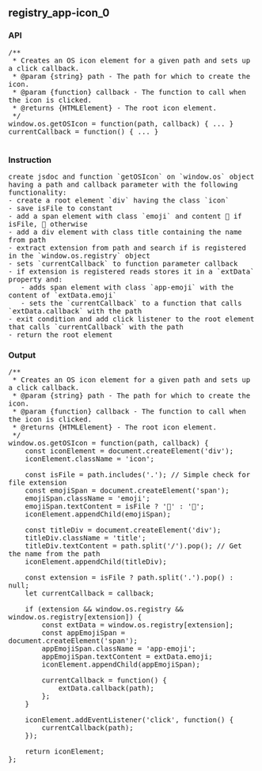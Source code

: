 ## registry_app-icon_0
### API

<pre style='text-wrap: wrap'>
/**
 * Creates an OS icon element for a given path and sets up a click callback.
 * @param {string} path - The path for which to create the icon.
 * @param {function} callback - The function to call when the icon is clicked.
 * @returns {HTMLElement} - The root icon element.
 */
window.os.getOSIcon = function(path, callback) { ... }
currentCallback = function() { ... }

</pre>
### Instruction

<pre style='text-wrap: wrap'>
create jsdoc and function `getOSIcon` on `window.os` object having a path and callback parameter with the following functionality:
- create a root element `div` having the class `icon`
- save isFile to constant
- add a span element with class `emoji` and content 📄 if isFile, 📁 otherwise
- add a div element with class title containing the name from path
- extract extension from path and search if is registered in the `window.os.registry` object
- sets `currentCallback` to function parameter callback
- if extension is registered reads stores it in a `extData` property and:
   - adds span element with class `app-emoji` with the content of `extData.emoji` 
   - sets the `currentCallback` to a function that calls `extData.callback` with the path
- exit condition and add click listener to the root element that calls `currentCallback` with the path
- return the root element
</pre>
### Output

<pre style='text-wrap: wrap'>
/**
 * Creates an OS icon element for a given path and sets up a click callback.
 * @param {string} path - The path for which to create the icon.
 * @param {function} callback - The function to call when the icon is clicked.
 * @returns {HTMLElement} - The root icon element.
 */
window.os.getOSIcon = function(path, callback) {
    const iconElement = document.createElement('div');
    iconElement.className = 'icon';

    const isFile = path.includes('.'); // Simple check for file extension
    const emojiSpan = document.createElement('span');
    emojiSpan.className = 'emoji';
    emojiSpan.textContent = isFile ? '📄' : '📁';
    iconElement.appendChild(emojiSpan);

    const titleDiv = document.createElement('div');
    titleDiv.className = 'title';
    titleDiv.textContent = path.split('/').pop(); // Get the name from the path
    iconElement.appendChild(titleDiv);

    const extension = isFile ? path.split('.').pop() : null;
    let currentCallback = callback;

    if (extension && window.os.registry && window.os.registry[extension]) {
        const extData = window.os.registry[extension];
        const appEmojiSpan = document.createElement('span');
        appEmojiSpan.className = 'app-emoji';
        appEmojiSpan.textContent = extData.emoji;
        iconElement.appendChild(appEmojiSpan);

        currentCallback = function() {
            extData.callback(path);
        };
    }

    iconElement.addEventListener('click', function() {
        currentCallback(path);
    });

    return iconElement;
};

</pre>
